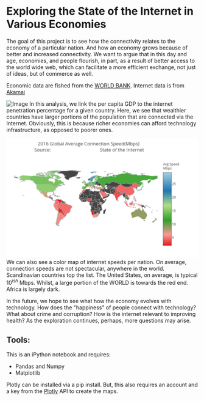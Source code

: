 # Exploring the State of the Internet in Various Economies

The goal of this project is to see how the connectivity relates to the economy 
of a particular nation. And how an economy grows because of better and increased connectivity. We want to argue that in this day and age, economies, and people flourish, in part, as a result of better access to the world wide web, which can facilitate a more efficient exchange, not just of ideas, but of commerce as well.

Economic data are fished from the [WORLD BANK](http://databank.worldbank.org/data/reports.aspx?Code=NY.GDP.PCAP.CD&id=af3ce82b&report_name=Popular_indicators&populartype=series&ispopular=y). Internet data is from [Akamai](https://www.akamai.com/us/en/our-thinking/state-of-the-internet-report/)

![Image](https://github.com/gmsardane/State-of-the-Internet/blob/master/GDP_versus_Depth.png)
In this analysis, we link the per capita GDP to the internet penetration percentage for a given country.
Here, we see that wealthier countries have larger portions of the population that are connected via the Internet. Obviously, this is because richer economies can afford technology infrastructure, as opposed to poorer ones.

![Image](https://github.com/gmsardane/Exploring-the-state-of-the-Internet-in-Various-Economies/blob/master/2016_Avg_Internet_Speeds.png)
We can also see a color map of internet speeds per nation. On average, connection speeds are not spectacular, anywhere in the world. Scandinavian countries top the list. The United States, on average, is typical 10$^{ish}$ Mbps. Whilst, a large portion of the WORLD is towards the red end. Africa is largely dark.

In the future, we hope to see what how the economy evolves with technology. How does the "happiness" of people connect with technology?
What about crime and corruption? How is the internet relevant to improving health? As the exploration continues, perhaps, more questions 
may arise.

## Tools:
This is an iPython notebook and requires:
 
 + Pandas and Numpy
 + Matplotlib

Plotly can be installed via a pip install. But, this also requires an account and a key from the [Plotly](https://plot.ly/python/choropleth-maps/) API to create the maps.


